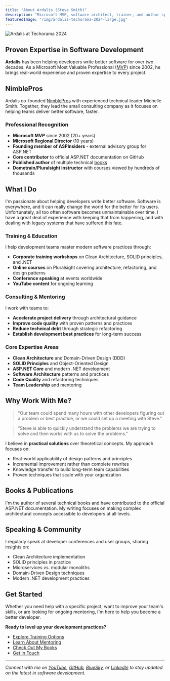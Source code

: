 ```yaml
---
title: "About Ardalis (Steve Smith)"
description: "Microsoft MVP, software architect, trainer, and author specializing in .NET, DDD, Clean Architecture, and software development best practices."
featuredImage: "/img/ardalis-techorama-2024-large.jpg"
---
```


![Ardalis at Techorama 2024](/img/ardalis-techorama-2024-large.jpg)

## Proven Expertise in Software Development

**Ardalis** has been helping developers write better software for over two decades. As a Microsoft Most Valuable Professional ([MVP](https://mvp.microsoft.com/en-us/PublicProfile/7716?fullName=Steven%20A.%20Smith)) since 2002, he brings real-world experience and proven expertise to every project.

## NimblePros

Ardalis co-founded [NimblePros](https://nimblepros.com) with experienced technical leader Michelle Smith. Together, they lead the small consulting company as it focuses on helping teams deliver better software, faster.

### Professional Recognition

- **Microsoft MVP** since 2002 (20+ years)
- **Microsoft Regional Director** (10 years)
- **Founding member of ASPInsiders** - external advisory group for ASP.NET
- **Core contributor** to official ASP.NET documentation on GitHub
- **Published author** of multiple technical [books](/books)
- **Dometrain/Pluralsight instructor** with courses viewed by hundreds of thousands

## What I Do

I'm passionate about helping developers write better software. Software is everywhere, and it can really change the world for the better for its users. Unfortunately, all too often software becomes unmaintainable over time. I have a great deal of experience with keeping that from happening, and with dealing with legacy systems that have suffered this fate.

### Training & Education

I help development teams master modern software practices through:

- **Corporate training workshops** on Clean Architecture, SOLID principles, and .NET
- **Online courses** on Pluralsight covering architecture, refactoring, and design patterns
- **Conference speaking** at events worldwide
- **YouTube content** for ongoing learning

### Consulting & Mentoring

I work with teams to:

- **Accelerate project delivery** through architectural guidance
- **Improve code quality** with proven patterns and practices
- **Reduce technical debt** through strategic refactoring
- **Establish development best practices** for long-term success

### Core Expertise Areas

- **Clean Architecture** and Domain-Driven Design (DDD)
- **SOLID Principles** and Object-Oriented Design
- **ASP.NET Core** and modern .NET development
- **Software Architecture** patterns and practices
- **Code Quality** and refactoring techniques
- **Team Leadership** and mentoring

## Why Work With Me?

> "Our team could spend many hours with other developers figuring out a problem or best practice, or we could set up a meeting with Steve."

> "Steve is able to quickly understand the problems we are trying to solve and then works with us to solve the problems."

I believe in **practical solutions** over theoretical concepts. My approach focuses on:

- Real-world applicability of design patterns and principles
- Incremental improvement rather than complete rewrites
- Knowledge transfer to build long-term team capabilities
- Proven techniques that scale with your organization

## Books & Publications

I'm the author of several technical books and have contributed to the official ASP.NET documentation. My writing focuses on making complex architectural concepts accessible to developers at all levels.

## Speaking & Community

I regularly speak at developer conferences and user groups, sharing insights on:

- Clean Architecture implementation
- SOLID principles in practice
- Microservices vs. modular monoliths
- Domain-Driven Design techniques
- Modern .NET development practices

## Get Started

Whether you need help with a specific project, want to improve your team's skills, or are looking for ongoing mentoring, I'm here to help you become a better developer.

**Ready to level up your development practices?**

- [Explore Training Options](/training-classes)
- [Learn About Mentoring](/mentoring)
- [Check Out My Books](/books)
- [Get In Touch](/contact-us)

---

*Connect with me on [YouTube](https://youtube.com/ardalis), [GitHub](https://github.com/ardalis), [BlueSky](https://bsky.app/profile/ardalis.com), or [LinkedIn](https://www.linkedin.com/in/stevenandrewsmith/) to stay updated on the latest in software development.*
